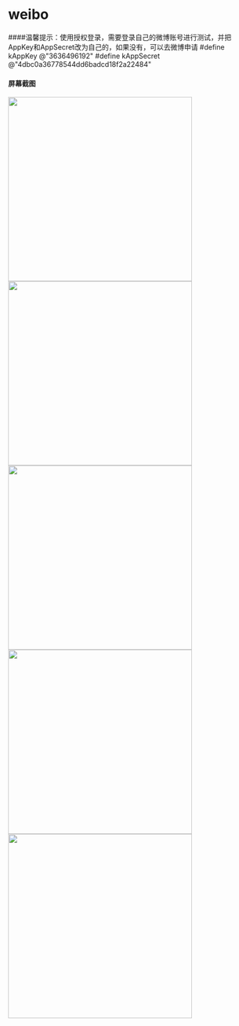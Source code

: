 # weibo
####温馨提示：使用授权登录，需要登录自己的微博账号进行测试，并把AppKey和AppSecret改为自己的，如果没有，可以去微博申请
    #define kAppKey @"3636496192"
    #define kAppSecret @"4dbc0a36778544dd6badcd18f2a22484"
    
<h4>屏幕截图</h4>
<img src="http://static.oschina.net/uploads/space/2016/0623/112259_KPQ7_2643881.png" width="375">
<img src="http://static.oschina.net/uploads/space/2016/0623/112237_MDsn_2643881.png" width="375">
<img src="http://static.oschina.net/uploads/space/2016/0623/112138_YgqL_2643881.png" width="375">
<img src="http://static.oschina.net/uploads/space/2016/0623/112159_0yHi_2643881.png" width="375">
<img src="http://static.oschina.net/uploads/space/2016/0623/112219_vMRI_2643881.png" width="375">


